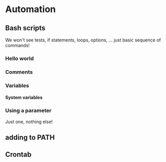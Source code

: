 # Automation

## Bash scripts
We won't see tests, if statements, loops, options, ... just basic sequence of commands!

### Hello world

### Comments

### Variables

#### System variables

### Using a parameter
Just one, nothing else!

## adding to PATH

## Crontab